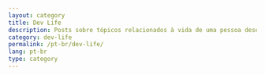 ```yaml
---
layout: category
title: Dev Life
description: Posts sobre tópicos relacionados à vida de uma pessoa desenvolvedora.
category: dev-life
permalink: /pt-br/dev-life/
lang: pt-br
type: category
---
```

